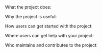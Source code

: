 What the project does:

Why the project is useful:

How users can get started with the project:

Where users can get help with your project:

Who maintains and contributes to the project:
